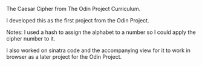 The Caesar Cipher from The Odin Project Curriculum.


I developed this as the first project from the Odin Project.

Notes:
I used a hash to assign the alphabet to a number so I could apply the cipher number to it.  

I also worked on sinatra code and the accompanying view for it to work in browser as a later project for the Odin Project.
